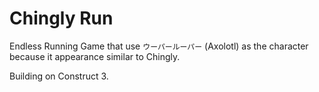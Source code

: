 # Chingly Run

Endless Running Game that use `ウーパールーパー` (Axolotl) as the character because it appearance similar to Chingly.

Building on Construct 3.
